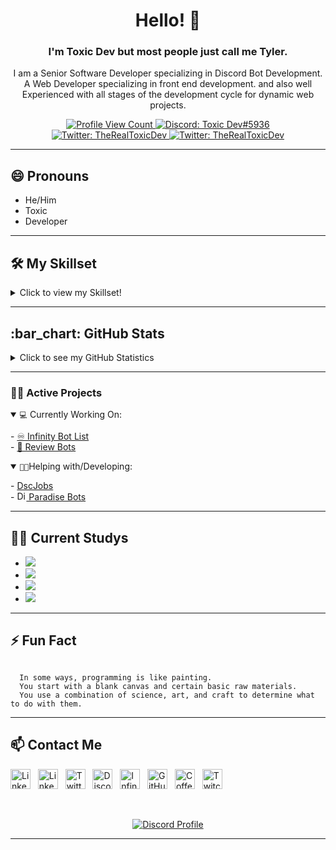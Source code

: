 <h1 align="center">Hello! 👋</h1>
<h3 align="center">I'm <strong>Toxic Dev</strong> but most people just call me <strong>Tyler</strong>.</h3>
<p align="center">
  I am a Senior Software Developer specializing in Discord Bot Development. A Web Developer specializing in front end development. 
  and also well Experienced with all stages of the development cycle for dynamic web projects. 
</p>

<p align="center">
  <a href="https://github.com/TheRealToxicDev">
    <img src="https://komarev.com/ghpvc/?username=TheRealToxicDev&style=flat-square&label=Profile%20Views&logo=github" alt="Profile View Count"/>
  </a>
  <a href="https://discord.com/users/510065483693817867">
    <img src="https://img.shields.io/badge/Discord-Toxic Dev%235936-%230C0032?logo=discord&style=flat-square" alt="Discord: Toxic Dev#5936"/>
  </a>
  <a href="https://twitter.com/TheRealToxicDev">
    <img src="https://img.shields.io/badge/Twitter-TheRealToxicDev-%231DA1F2?logo=twitter&style=flat-square" alt="Twitter: TheRealToxicDev"/>
  </a>
  <a href="https://toxicdev.me/goodies">
    <img src="https://img.shields.io/badge/Goodies-Click%20Me-%230C0032?logo=file&style=flat-square" alt="Twitter: TheRealToxicDev"/>
  </a>
</p>

<hr />

<h2>😄 Pronouns</h2>

- He/Him
- Toxic
- Developer


<hr />

<h2>🛠 <b>My Skillset</b></h2>
<details>
<summary>Click to view my Skillset!</summary>
 <p align="center">
  <img src="https://img.shields.io/badge/Node.JS-0C0032?style=for-the-badge&logo=node.js" />
  <img src="https://img.shields.io/badge/Next.JS-0C0032?style=for-the-badge&logo=next.js" />
  <img src="https://img.shields.io/badge/-HTML%205-0C0032?style=for-the-badge&logo=HTML5" />
  <img src="https://img.shields.io/badge/CSS%203-0C0032?style=for-the-badge&logo=css3&logoColor=1572B6" />
  <img src="https://img.shields.io/badge/Javascript-0C0032?style=for-the-badge&logo=javascript" />
  <img src="https://img.shields.io/badge/Typescript-0C0032?style=for-the-badge&logo=typescript" />
  <img src="https://img.shields.io/badge/TailwindCSS-0C0032?style=for-the-badge&logo=Tailwind%20CSS" />
  <img src="https://img.shields.io/badge/Nuxt-0C0032?style=for-the-badge&logo=Nuxt.js" />
  <img src="https://img.shields.io/badge/Vue-0C0032?style=for-the-badge&logo=Vue.js" />
  <img src="https://img.shields.io/badge/React-0C0032?style=for-the-badge&logo=react" />
  <img src="https://img.shields.io/badge/Font%20Awesome-0C0032?style=for-the-badge&logo=Font%20Awesome" />
  <img src="https://img.shields.io/badge/Github-0C0032?style=for-the-badge&logo=Github" />
  <img src="https://img.shields.io/badge/Visual%20Studio%20Code-0C0032?style=for-the-badge&logo=visual-studio-code&logoColor=007ACC" />
  <img src="https://img.shields.io/badge/NPM-0C0032?style=for-the-badge&logo=npm" />
  <img src="https://img.shields.io/badge/MongoDB-0C0032?style=for-the-badge&logo=Mongodb" />
  <img src="https://img.shields.io/badge/Photoshop-0C0032?style=for-the-badge&logo=Adobe%20Photoshop" />
  <img src="https://img.shields.io/badge/After%20Effects-0C0032?style=for-the-badge&logo=Adobe%20After%20Effects" />
  <img src="https://img.shields.io/badge/Windows-0C0032?style=for-the-badge&logo=Windows" />
  <img src="https://img.shields.io/badge/Linux-0C0032?style=for-the-badge&logo=Linux" />
  <img src="https://img.shields.io/badge/Debian-0C0032?style=for-the-badge&logo=Debian" />
  <img src="https://img.shields.io/badge/Apple-0C0032?style=for-the-badge&logo=Apple" />
  <img src="https://img.shields.io/badge/Android-0C0032?style=for-the-badge&logo=Android" />
  <img src="https://img.shields.io/badge/Python-0C0032?style=for-the-badge&logo=Python" />
  <img src="https://img.shields.io/badge/Fastify-0C0032?style=for-the-badge&logo=Fastify" />
  <img src="https://img.shields.io/badge/Express-0C0032?style=for-the-badge&logo=Express" />
  <img src="https://img.shields.io/badge/Gatsby-0C0032?style=for-the-badge&logo=Gatsby" />
  <img src="https://img.shields.io/badge/C-0C0032?style=for-the-badge&logo=C" />
  <img src="https://img.shields.io/badge/C++-0C0032?style=for-the-badge&logo=C" />
  <img src="https://img.shields.io/badge/C%20Sharp-0C0032?style=for-the-badge&logo=C%20Sharp" />
  <img src="https://img.shields.io/badge/LUA-0C0032?style=for-the-badge&logo=LUA" />
  <img src="https://img.shields.io/badge/PHP-0C0032?style=for-the-badge&logo=PHP" />
  <img src="https://img.shields.io/badge/Java-0C0032?style=for-the-badge&logo=Java" />
  <img src="https://img.shields.io/badge/Heroku-0C0032?style=for-the-badge&logo=Heroku" />
  <img src="https://img.shields.io/badge/Netlify-0C0032?style=for-the-badge&logo=Netlify" />
  <img src="https://img.shields.io/badge/Vercel-0C0032?style=for-the-badge&logo=Vercel" />
  <img src="https://img.shields.io/badge/Railway-0C0032?style=for-the-badge&logo=Railway" />
  <img src="https://img.shields.io/badge/Blender-0C0032?style=for-the-badge&logo=Blender" />
  <img src="https://img.shields.io/badge/Google%20Chrome-0C0032?style=for-the-badge&logo=Google%20Chrome" />
  <img src="https://img.shields.io/badge/Youtube%20API-0C0032?style=for-the-badge&logo=Youtube" />
  <img src="https://img.shields.io/badge/Spotify%20API-0C0032?style=for-the-badge&logo=Spotify" />
  <img src="https://img.shields.io/badge/SoundCloud%20API-0C0032?style=for-the-badge&logo=Soundcloud" />
  <img src="https://img.shields.io/badge/Deezer%20API-0C0032?style=for-the-badge&logo=Deezer" />
 </p>
</details>

<hr />

<h2>:bar_chart: GitHub Stats</h2>
<details>
  <summary>
    Click to see my GitHub Statistics
  </summary>
    <p align="center">
    &nbsp;
    <img align="center" src="https://github-readme-stats.vercel.app/api?username=TheRealToxicDev&show_icons=true&theme=dracula" alt="Toxic Dev" height="200"/>
    <img align="center" src="https://github-readme-stats.vercel.app/api/top-langs/?username=TheRealToxicDev&hide=lua&theme=dracula" alt="Toxic Dev's github stats"/>
   <div>
     <img src="https://github-profile-trophy.vercel.app/?username=TheRealToxicDev&theme=dracula" width="1200">
   </div>
  </p>
</details>

<hr />

<h3>👨‍💻 Active Projects</h3>
<details open>
  <summary>
    <code>💻</code> Currently Working On:
  </summary>
  <p>
    - <a href="https://infinitybotlist.com">♾️ Infinity Bot List</a>
    <br />
    - <a href="https://reviewbots.xyz">🤖 Review Bots</a>
  </p>
</details>
<details open>
  <summary>
    <code>👨‍💻</code>Helping with/Developing:
  </summary>
  <p>
    - <a href="https://dscjobs.org">DscJobs</a>
    <br />
    - <a href="https://paradisebots.net"><img alt="Discord" title="Discord" height="15" width="15" src="https://paradisebots.net/images/ParadiseBotsLogo.png"> Paradise Bots</a>
  </p>
</details>

<hr />

<h2>👨‍🏫 Current Studys</h2>

- <img src="https://img.shields.io/badge/Ruby-0C0032?style=for-the-badge&logo=Ruby" />
- <img src="https://img.shields.io/badge/Gatsby-0C0032?style=for-the-badge&logo=Gatsby" />
- <img src="https://img.shields.io/badge/Fastify-0C0032?style=for-the-badge&logo=Fastify" />
- <img src="https://img.shields.io/badge/Vue-0C0032?style=for-the-badge&logo=Vue.js" />

<hr />

<h2>⚡ Fun Fact</h2>
<code>
  In some ways, programming is like painting. 
  You start with a blank canvas and certain basic raw materials. 
  You use a combination of science, art, and craft to determine what to do with them.
</code>

<hr />


<h2>📫 Contact Me</h2>
<p>
<a href="mailto:toxic.dev09@gmail.com" target="_blank"><img alt="Linkedin" title="Linkedin" height="32" width="32" src="https://www.freepnglogos.com/uploads/gmail-email-logo-png-16.png"></a>
&nbsp;
<a href="https://www.linkedin.com/in/toxic-dev-67b983207" target="_blank"><img alt="Linkedin" title="Linkedin" height="32" width="32" src="https://raw.githubusercontent.com/peterthehan/peterthehan/master/assets/linkedin.svg"></a>
&nbsp;
<a href="https://twitter.com/TheRealToxicDev" target="_blank"><img alt="Twitter" title="Twitter" height="32" width="32" src="https://raw.githubusercontent.com/peterthehan/peterthehan/master/assets/twitter.svg"></a>
&nbsp;
<a href="https://discord.com/users/510065483693817867" target="_blank"><img alt="Discord" title="Discord" height="32" width="32" src="https://raw.githubusercontent.com/peterthehan/peterthehan/master/assets/discord.svg"></a>
&nbsp;
<a href="https://infinitybotlist.com" target="_blank"><img alt="Infinity" title="Infinity" height="32" width="32" src="https://cdn.infinitybots.xyz/images/png/Infinity5.png"></a>
&nbsp;
<a href="https://github.com/TheRealToxicDev" target="_blank"><img alt="GitHub" title="GitHub" height="32" width="32" src="https://raw.githubusercontent.com/peterthehan/peterthehan/master/assets/github.svg"></a>
&nbsp;
<a href="https://www.buymeacoffee.com/TheRealToxicDev" target="_blank"><img alt="Coffee" title="Coffee" height="32" width="32" src="https://raw.githubusercontent.com/peterthehan/peterthehan/master/assets/kofi.svg"></a>
&nbsp;
<a href="https://twitch.tv/therealtoxicdev" target="_blank"><img alt="Twitch" title="Twitch" height="32" width="32" src="https://raw.githubusercontent.com/peterthehan/peterthehan/master/assets/twitch.svg"></a>
&nbsp;
</p>

<br />

<p align="center">
  <a href="https://discord.com/users/510065483693817867">
    <img src="https://lanyard-profile-readme.vercel.app/api/510065483693817867?bg=0C0032" alt="Discord Profile"/>
  </a>
</p>

<hr />
